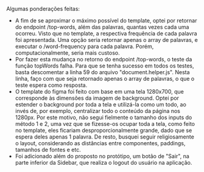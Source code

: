 Algumas ponderações feitas:

- A fim de se aproximar o máximo possível do template, optei por retornar do endpoint /top-words, além das palavras, quantas vezes cada uma ocorreu. Visto que no template, a respectiva frequência de cada palavra foi apresentada. Uma opção seria retornar apenas o array de palavras, e executar o /word-frequency para cada palavra. Porém, computacionalmente, seria mais custoso.
- Por fazer esta mudança no retorno do endpoint /top-words, o teste da função topWords falha. Para que se tenha sucesso em todos os testes, basta descomentar a linha 59 do arquivo "document.helper.js". Nesta linha, faço com que seja retornado apenas o array de palavras, o que o teste espera como resposta.
- O template do figma  foi feito com base em uma tela 1280x700, que corresponde às dimensões da imagem de background. Optei por estender o background por toda a tela e utilizá-la como um todo, ao invés de, por exemplo, centralizar todo o conteúdo da página nos 1280px. Por este motivo, não segui fielmente o tamanho dos inputs do método 1 e 2, uma vez que se fizesse-os ocupar toda a tela, como feito no template, eles ficariam desproporcionalmente grande, dado que se espera deles apenas 1 palavra. De resto, busquei seguir religiosamente o layout, considerando as distâncias entre componentes, paddings, tamanhos de fontes e etc.
- Foi adicionado além do proposto no protótipo, um botão de "Sair", na parte inferior da Sidebar, que realiza o logout do usuário na aplicação.